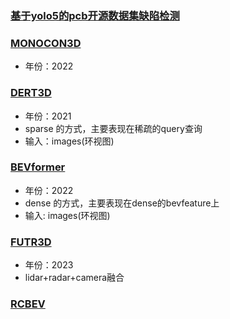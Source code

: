 ### [基于yolo5的pcb开源数据集缺陷检测](./yolo5_pcb_defect_detection/yolo5_pcb_defect_detection.md)
### [MONOCON3D](https://github.com/chenzihao008/monocon_rp)
  - 年份：2022
### [DERT3D](./DERT3D/DERT3D.md)
  - 年份：2021
  - sparse 的方式，主要表现在稀疏的query查询
  - 输入：images(环视图)
### [BEVformer](./BEVformer/BEVformer.md)
  - 年份：2022
  - dense 的方式，主要表现在dense的bevfeature上
  - 输入: images(环视图)
### [FUTR3D](./FUTR3D/FUTR3D.md)
  - 年份：2023
  - lidar+radar+camera融合
### [RCBEV](./RCBEV/RCBEV.md)